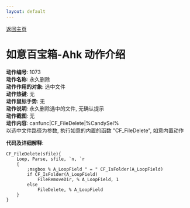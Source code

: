 ```yaml
---
layout: default
---
```

<link rel="stylesheet" href="../Actions/css/atom-one-light.min.css">
<script src="../Actions/js/highlight.min.js"></script>
<script>hljs.highlightAll();</script>

[返回主页](../index.md)

# [](#header-2) 如意百宝箱-Ahk 动作介绍

**动作编号**: 1073  
**动作名称**: 永久删除  
**动作作用的对象**: 选中文件  
**动作热键**: 无  
**动作鼠标手势**: 无  
**动作说明**: 永久删除选中的文件, 无确认提示  
**动作截图**: 无  
**动作内容**: canfunc|CF_FileDelete|%CandySel%  
以选中文件路径为参数, 执行如意的内置的函数 "CF_FileDelete", 如意内置动作  

**代码及详细解释**:  

```Autohotkey
CF_FileDelete(sfile){
	Loop, Parse, sfile, `n, `r
	{
		;msgbox % A_LoopField " = " CF_IsFolder(A_LoopField)
		if CF_IsFolder(A_LoopField)
			FileRemoveDir, % A_LoopField, 1
		else
			FileDelete, % A_LoopField
	}
}
```